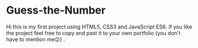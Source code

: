 # Guess-the-Number

Hi this is my first project using HTML5, CSS3 and JavaScript ES6. If you like the project feel free to copy and past it to your own portfolio (you don't have to mention me😉) .
